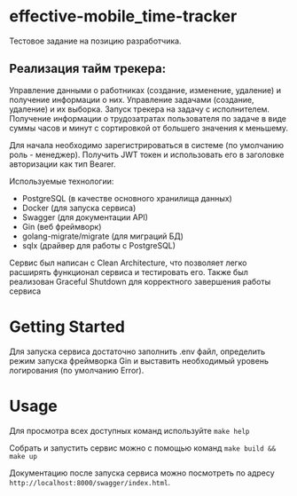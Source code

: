# effective-mobile_time-tracker
Тестовое задание на позицию разработчика.

## Реализация тайм трекера:    
Управление данными о работниках (создание, изменение, удаление) и получение информации о них. Управление задачами (создание, удаление) и их выборка. Запуск трекера на задачу с исполнителем. Получение информации о трудозатратах пользователя по задаче в виде суммы часов и минут с сортировкой от большего значения к меньшему.

Для начала необходимо зарегистрироваться в системе (по умолчанию роль - менеджер). Получить JWT токен и использовать его в заголовке авторизации как тип Bearer. 


Используемые технологии:
- PostgreSQL (в качестве основного хранилища данных)
- Docker (для запуска сервиса)
- Swagger (для документации API)
- Gin (веб фреймворк)
- golang-migrate/migrate (для миграций БД)
- sqlx (драйвер для работы с PostgreSQL)

Сервис был написан с Clean Architecture, что позволяет легко расширять функционал сервиса и тестировать его.
Также был реализован Graceful Shutdown для корректного завершения работы сервиса

# Getting Started

Для запуска сервиса достаточно заполнить .env файл, определить режим запуска фреймворка Gin и выставить необходимый уровень логирования (по умолчанию Error).

# Usage

Для просмотра всех доступных команд используйте `make help`

Собрать и запустить сервис можно с помощью команд `make build && make up`

Документацию после запуска сервиса можно посмотреть по адресу `http://localhost:8000/swagger/index.html`.
